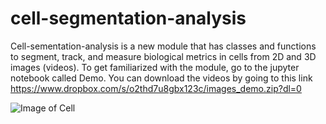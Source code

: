 # cell-segmentation-analysis
Cell-sementation-analysis is a new module that has classes and functions to segment, track, and measure biological metrics in cells from 2D and 3D images (videos). To get familiarized with the module, go to the jupyter notebook called Demo. You can download the videos by going to this link
https://www.dropbox.com/s/o2thd7u8gbx123c/images_demo.zip?dl=0


![Image of Cell](https://github.com/FenyoLab/cell-segmentation-analysis/blob/master/images_read_me/Tracked_window_720.gif)


